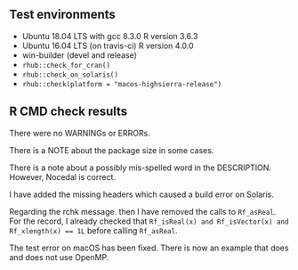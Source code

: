 ## Test environments
* Ubuntu 18.04 LTS with gcc 8.3.0
  R version 3.6.3  
* Ubuntu 16.04 LTS (on travis-ci)
  R version 4.0.0
* win-builder (devel and release)
* `rhub::check_for_cran()`
* `rhub::check_on_solaris()`
* `rhub::check(platform = "macos-highsierra-release")`
  
## R CMD check results
There were no WARNINGs or ERRORs.

There is a NOTE about the package size in some cases.

There is a note about a possibly mis-spelled word in the DESCRIPTION. 
However, Nocedal is correct.

I have added the missing headers which caused a build error on Solaris. 

Regarding the rchk message. then I have removed the calls to `Rf_asReal`. 
For the record, I already checked that 
`Rf_isReal(x) and Rf_isVector(x) and Rf_xlength(x) == 1L` before calling 
`Rf_asReal`. 

The test error on macOS has been fixed. There is now an example that does 
and does not use OpenMP.
